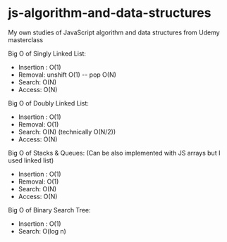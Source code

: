 # js-algorithm-and-data-structures

My own studies of JavaScript algorithm and data structures from Udemy masterclass

Big O of Singly Linked List:

- Insertion : O(1)
- Removal: unshift O(1) -- pop O(N)
- Search: O(N)
- Access: O(N)

Big O of Doubly Linked List:

- Insertion : O(1)
- Removal: O(1)
- Search: O(N) (technically O(N/2))
- Access: O(N)

Big O of Stacks & Queues:
(Can be also implemented with JS arrays but I used linked list)

- Insertion : O(1)
- Removal: O(1)
- Search: O(N)
- Access: O(N)

Big O of Binary Search Tree:

- Insertion : O(1)
- Search: O(log n)
